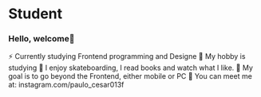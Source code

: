 # Student

### Hello, welcome👋

⚡ Currently studying Frontend programming and Designe
🔭 My hobby is studying
💬 I enjoy skateboarding, I read books and watch what I like.
🎯 My goal is to go beyond the Frontend, either mobile or PC
👀 You can meet me at: instagram.com/paulo_cesar013f
